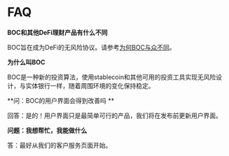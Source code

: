 # FAQ

**BOC和其他DeFi理财产品有什么不同**

BOC旨在成为DeFi的无风险协议。请参考[为何BOC与众不同](zh/docs/BOC介绍.md#为何BOC与众不同)。

**为什么叫BOC**

BOC是一种新的投资算法，使用stablecoin和其他可用的投资工具实现无风险设计，与实体银行一样，随着周围环境的变化保持稳定。

**问：BOC的用户界面会得到改善吗 **

回答：是的！用户界面只是最简单可行的产品，我们将在发布前更新用户界面。

**问题：我想帮忙，我能做什么**

答：最好从我们的客户服务页面开始。


